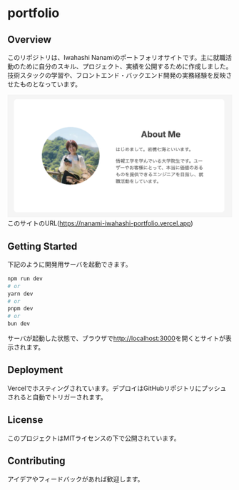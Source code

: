 # portfolio
## Overview
このリポジトリは、Iwahashi Nanamiのポートフォリオサイトです。主に就職活動のために自分のスキル、プロジェクト、実績を公開するために作成しました。技術スタックの学習や、フロントエンド・バックエンド開発の実務経験を反映させたものとなっています。

![Portfolio Image](/public/images/works/portfolio.png)
このサイトのURL(https://nanami-iwahashi-portfolio.vercel.app)


## Getting Started
下記のように開発用サーバを起動できます。
```bash
npm run dev
# or
yarn dev
# or
pnpm dev
# or
bun dev
```

サーバが起動した状態で、ブラウザで[http://localhost:3000](http://localhost:3000)を開くとサイトが表示されます。

## Deployment
Vercelでホスティングされています。デプロイはGitHubリポジトリにプッシュされると自動でトリガーされます。

## License
このプロジェクトはMITライセンスの下で公開されています。

## Contributing
アイデアやフィードバックがあれば歓迎します。
